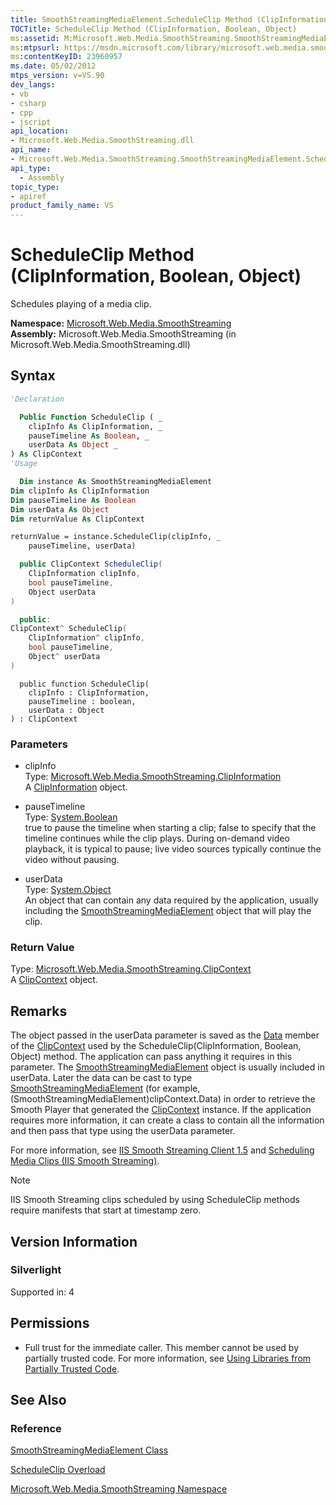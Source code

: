 ```yaml
---
title: SmoothStreamingMediaElement.ScheduleClip Method (ClipInformation, Boolean, Object) (Microsoft.Web.Media.SmoothStreaming)
TOCTitle: ScheduleClip Method (ClipInformation, Boolean, Object)
ms:assetid: M:Microsoft.Web.Media.SmoothStreaming.SmoothStreamingMediaElement.ScheduleClip(Microsoft.Web.Media.SmoothStreaming.ClipInformation,System.Boolean,System.Object)
ms:mtpsurl: https://msdn.microsoft.com/library/microsoft.web.media.smoothstreaming.smoothstreamingmediaelement.scheduleclip(v=VS.90)
ms:contentKeyID: 23960957
ms.date: 05/02/2012
mtps_version: v=VS.90
dev_langs:
- vb
- csharp
- cpp
- jscript
api_location:
- Microsoft.Web.Media.SmoothStreaming.dll
api_name:
- Microsoft.Web.Media.SmoothStreaming.SmoothStreamingMediaElement.ScheduleClip
api_type:
  - Assembly
topic_type:
- apiref
product_family_name: VS
---
```


# ScheduleClip Method (ClipInformation, Boolean, Object)

Schedules playing of a media clip.

**Namespace:**  [Microsoft.Web.Media.SmoothStreaming](microsoft-web-media-smoothstreaming-namespace_1.md)  
**Assembly:**  Microsoft.Web.Media.SmoothStreaming (in Microsoft.Web.Media.SmoothStreaming.dll)

## Syntax

```vb
'Declaration

  Public Function ScheduleClip ( _
    clipInfo As ClipInformation, _
    pauseTimeline As Boolean, _
    userData As Object _
) As ClipContext
'Usage

  Dim instance As SmoothStreamingMediaElement
Dim clipInfo As ClipInformation
Dim pauseTimeline As Boolean
Dim userData As Object
Dim returnValue As ClipContext

returnValue = instance.ScheduleClip(clipInfo, _
    pauseTimeline, userData)
```

```csharp
  public ClipContext ScheduleClip(
    ClipInformation clipInfo,
    bool pauseTimeline,
    Object userData
)
```

```cpp
  public:
ClipContext^ ScheduleClip(
    ClipInformation^ clipInfo,
    bool pauseTimeline,
    Object^ userData
)
```

```jscript
  public function ScheduleClip(
    clipInfo : ClipInformation,
    pauseTimeline : boolean,
    userData : Object
) : ClipContext
```

### Parameters

  - clipInfo  
    Type: [Microsoft.Web.Media.SmoothStreaming.ClipInformation](clipinformation-class-microsoft-web-media-smoothstreaming_1.md)  
    A [ClipInformation](clipinformation-class-microsoft-web-media-smoothstreaming_1.md) object.  

<!-- end list -->

  - pauseTimeline  
    Type: [System.Boolean](https://msdn.microsoft.com/library/a28wyd50)  
    true to pause the timeline when starting a clip; false to specify that the timeline continues while the clip plays. During on-demand video playback, it is typical to pause; live video sources typically continue the video without pausing.  

<!-- end list -->

  - userData  
    Type: [System.Object](https://msdn.microsoft.com/library/e5kfa45b)  
    An object that can contain any data required by the application, usually including the [SmoothStreamingMediaElement](smoothstreamingmediaelement-class-microsoft-web-media-smoothstreaming_1.md) object that will play the clip.  

### Return Value

Type: [Microsoft.Web.Media.SmoothStreaming.ClipContext](clipcontext-class-microsoft-web-media-smoothstreaming_1.md)  
A [ClipContext](clipcontext-class-microsoft-web-media-smoothstreaming_1.md) object.  

## Remarks

The object passed in the userData parameter is saved as the [Data](clipcontext-data-property-microsoft-web-media-smoothstreaming_1.md) member of the [ClipContext](clipcontext-class-microsoft-web-media-smoothstreaming_1.md) used by the ScheduleClip(ClipInformation, Boolean, Object) method. The application can pass anything it requires in this parameter. The [SmoothStreamingMediaElement](smoothstreamingmediaelement-class-microsoft-web-media-smoothstreaming_1.md) object is usually included in userData. Later the data can be cast to type [SmoothStreamingMediaElement](smoothstreamingmediaelement-class-microsoft-web-media-smoothstreaming_1.md) (for example, (SmoothStreamingMediaElement)clipContext.Data) in order to retrieve the Smooth Player that generated the [ClipContext](clipcontext-class-microsoft-web-media-smoothstreaming_1.md) instance. If the application requires more information, it can create a class to contain all the information and then pass that type using the userData parameter.

For more information, see [IIS Smooth Streaming Client 1.5](microsoft-smooth-streaming-client-2-0.md) and [Scheduling Media Clips (IIS Smooth Streaming)](scheduling-media-clips.md).

> [!NOTE]  
> IIS Smooth Streaming clips scheduled by using ScheduleClip methods require manifests that start at timestamp zero.

## Version Information

### Silverlight

Supported in: 4  

## Permissions

  - Full trust for the immediate caller. This member cannot be used by partially trusted code. For more information, see [Using Libraries from Partially Trusted Code](https://msdn.microsoft.com/library/8skskf63).

## See Also

### Reference

[SmoothStreamingMediaElement Class](smoothstreamingmediaelement-class-microsoft-web-media-smoothstreaming_1.md)

[ScheduleClip Overload](smoothstreamingmediaelement-scheduleclip-method-microsoft-web-media-smoothstreaming_1.md)

[Microsoft.Web.Media.SmoothStreaming Namespace](microsoft-web-media-smoothstreaming-namespace_1.md)

